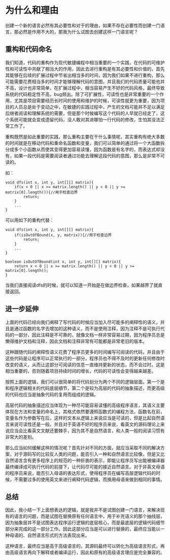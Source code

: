 # 为什么和理由

创建一个新的语言必然有其必要性和对于的理由，如果不存在必要性而创建一门语言，那必然是作用不大的，那我为什么试图去创建这样一门语言呢？

## 重构和代码命名

我们知道，代码的重构作为现代敏捷编程中相当重要的一个实践，在代码的可维护性和可读性中共献了相当大的作用，因此去进行重构是有其必要性和价值的，首先其能够在后续的扩展过程中节省出相当多的时间，因为我们如果不进行重构，那么可能需要花费相当多的时间才能够理解代码的意图，并且我们的代码质量可能也并不高，设计也非常简单，在扩展过程中，相当容易产生不好的代码风格，最终导致系统的代码稳定性不高，bug频出。除了可扩展性，可读性也是非常重要的一个作用，尤其是项目需要经历长时间的使用和维护的时候，可读性就更为重要，因为项目的人员总是处于变动之中，在敏捷的实践过程中，产生的文档可能并不足以满足后继者阅读和理解系统的需要，但是那个时候编写这个代码的人早就已经走了，这个系统可能就会变成遗留代码，没人敢对其进哪怕一行代码的修改，生怕其没法正常工作了。

重构既然是如此重要的实践，那么重构主要在干什么事情呢，其实重构有绝大多数的时间就是在移动代码和重命名函数和变量，我们可以简单的通过将一个大函数拆分成多个小函数从而使其变得更加容易读懂，因为函数是有名字的，而表达式却没有，如果一段代码是需要阅读者通过功能去理解这段代码的意图，那么是非常不可读的。

如：

```
void dfs(int x, int y, int[][] matrix){
    if(x < 0 || x >= matrix.length() || y < 0 || y >= matrix[0].length()){//用于检查边界
        return;
    }
    ...
}
```

可以用如下的重构代替：

```
void dfs(int x, int y, int[][] matrix){
    if(isOutOfBound(x, y, matrix)){//用于检查边界
        return;
    }
    ...
}

boolean isOutOfBound(int x, int y, int[][] matrix){
    return x < 0 || x >= matrix.length() || y < 0 || y >= matrix[0].length();
}
```

当我们直接阅读dfs的时候，就可以知道一开始是在做边界检查，如果越界了就直接返回。

## 进一步延伸

上面的代码已经向我们阐释了写代码的时候应当加入尽可能多的阐释性的语义，并且是通过函数的名字去增加的这种语义，而不是使用注释，因为注释不是可执行代码的一部分，因此注释是不可靠的，就像文档一样非常容易过期，因为程序员总是懒得维护文档和注释，因此文档和注释非常有可能都是非常老旧的版本。

这种跟随代码的阐释性语义花费了程序员更多的时间编写可阅读的代码，并且由于这些代码是让程序可以正常执行的一部分，程序员也不得不及时的更新任何修改时改变的语义，从而让这部分可阅读的信息一直维持更新的状态，而不会过时。这是相当重要的，否则随着项目持续时间的增长，代码的可读性会变得越来越差。

按照上面的逻辑，我们可以很简单的将代码划分为两个不同的逻辑层面。第一个是和程序逻辑相关的代码底层细节，第二个是较为高层的代码的抽象描述，而更高级的代码也应当是抽象代码的复用而组成的逻辑。

高层代码的抽象描述应当体现为一种尽可能容易读懂的高级程序语言，其语义主要体现在方法和变量的命名上，其格式依然要遵照函数式的编程方法，函数名在前，变量名作为参数写在后，这样的文本从逻辑上来说应当是可读的，但是比起自然语言来说可读性还是一般。并且对于英语不好的程序员来说，看英文的源码理论上来说应当会比看英文文献还要棘手，因为其不是自然语言，和人类一般的阅读习惯有非常大的差别。

那么应当如何缓解这样的情况呢？首先针对不同的方面，就应当采取不同的解决方案，对于源码写的比较反人类的问题，能否引入一种和自然语言比较像，但是又比自然语言含有更多程序上的规范的一种折衷的表示，即能让程序员写出能被编译器最终编译成可执行代码的前提下，让代码尽可能的接近自然语言。对于非英文母语的程序员来说，能否引入母语的表达形式，使得程序员在编写高层逻辑代码的时候，不需要过多的使用英文来进行阐释代码逻辑，而换用母语来做到相同的事情。

## 总结

因此，我小结一下上面想表达的逻辑，就是我并不是试图创建一门语言，来解决现有的语言的问题，而是试图在替换原有任何语言中，用于补充语义的那个抽线层，因为抽象层并不是试图表达程序运行逻辑的底层核心，而是最底层的逻辑代码细节部分来完成的这一部分工作。因此这部分应当是可以进行替换的，最终应当能以一种母语的、自然语言形式的方法表现出来。

这种语言，最终应当是高于高级语言的，其源码最终可以转化为高级语言形式，再由高级语言再向下解释或者编译运行，因此和原有的高级语言理应是完全兼容的。

